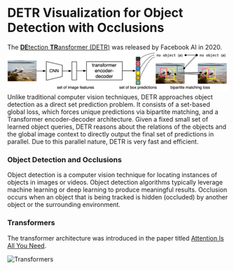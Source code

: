 # DETR Visualization for Object Detection with Occlusions
The [**DE**tection **TR**ansformer (DETR)](https://arxiv.org/abs/2005.12872) was released by Facebook AI in 2020.
![DETR](https://github.com/facebookresearch/detr/raw/master/.github/DETR.png)
Unlike traditional computer vision techniques, DETR approaches object detection as a direct set prediction problem. It consists of a set-based global loss, which forces unique predictions via bipartite matching, and a Transformer encoder-decoder architecture. Given a fixed small set of learned object queries, DETR reasons about the relations of the objects and the global image context to directly output the final set of predictions in parallel. Due to this parallel nature, DETR is very fast and efficient.
### Object Detection and Occlusions
Object detection is a computer vision technique for locating instances of objects in images or videos. Object detection algorithms typically leverage machine learning or deep learning to produce meaningful results. Occlusion occurs when an object that is being tracked is hidden (occluded) by another object or the surrounding environment.
### Transformers
The transformer architecture was introduced in the paper titled [Attention Is All You Need](https://arxiv.org/abs/1706.03762).

![Transformers](https://miro.medium.com/max/1400/1*Ir-j0HTT-IoWcZSyaE2F-A.png)
